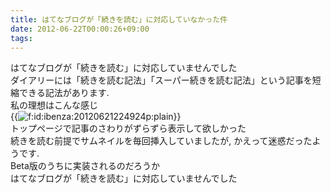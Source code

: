 ```yaml
---
title: はてなブログが「続きを読む」に対応していなかった件
date: 2012-06-22T00:00:26+09:00
tags: 
---
```


はてなブログが「続きを読む」に対応していませんでした  
ダイアリーには「続きを読む記法」「スーパー続きを読む記法」という記事を短縮できる記法があります\.  
私の理想はこんな感じ  
{{<img src="/2012/06/22/000026/20120621224924.png" alt="f:id:ibenza:20120621224924p:plain">}}  
トップページで記事のさわりがずらずら表示して欲しかった  
続きを読む前提でサムネイルを毎回挿入していましたが, かえって迷惑だったようです\.  
Beta版のうちに実装されるのだろうか  
はてなブログが「続きを読む」に対応していませんでした

